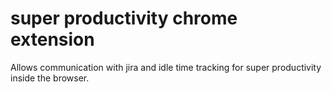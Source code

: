 # super productivity chrome extension
Allows communication with jira and idle time tracking for super productivity inside the browser.
